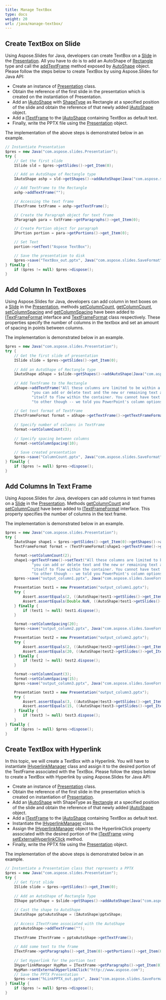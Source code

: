 ```yaml
---
title: Manage TextBox
type: docs
weight: 20
url: /java/manage-textbox/
---
```



## **Create TextBox on Slide**
Using Aspose.Slides for Java, developers can create TextBox on a [Slide](https://apireference.aspose.com/slides/java/com.aspose.slides/Slide) in the [Presentation](https://apireference.aspose.com/slides/java/com.aspose.slides/Presentation). All you have to do is to add an AutoShape of [Rectangle](https://apireference.aspose.com/slides/java/com.aspose.slides/ShapeType#Rectangle) type and call the [addTextFrame](https://apireference.aspose.com/slides/java/com.aspose.slides/AutoShape#addTextFrame-java.lang.String-) method exposed by [AutoShape](https://apireference.aspose.com/slides/java/com.aspose.slides/AutoShape) object. Please follow the steps below to create TextBox by using Aspose.Slides for Java API:

- Create an instance of [Presentation](https://apireference.aspose.com/slides/java/com.aspose.slides/Presentation) class.
- Obtain the reference of the first slide in the presentation which is created on the instantiation of Presentation.
- Add an [IAutoShape](https://apireference.aspose.com/slides/java/com.aspose.slides/IAutoShape) with [ShapeType](https://apireference.aspose.com/slides/java/com.aspose.slides/ShapeType) as Rectangle at a specified position of the slide and obtain the reference of that newly added [IAutoShape](https://apireference.aspose.com/slides/java/com.aspose.slides/IAutoShape) object.
- Add a [ITextFrame](https://apireference.aspose.com/slides/java/com.aspose.slides/ITextFrame) to the [IAutoShape](https://apireference.aspose.com/slides/java/com.aspose.slides/IAutoShape) containing TextBox as default text.
- Finally, write the PPTX file using the [Presentation](https://apireference.aspose.com/slides/java/com.aspose.slides/Presentation) object.

The implementation of the above steps is demonstrated below in an example.

```java
// Instantiate Presentation
$pres = new Java("com.aspose.slides.Presentation");
try {
    // Get the first slide
    ISlide sld = $pres->getSlides()->get_Item(0);

    // Add an AutoShape of Rectangle type
    IAutoShape ashp = sld->getShapes()->addAutoShape(Java("com.aspose.slides.ShapeType")->Rectangle, 150, 75, 150, 50);

    // Add TextFrame to the Rectangle
    ashp->addTextFrame("");

    // Accessing the text frame
    ITextFrame txtFrame = ashp->getTextFrame();

    // Create the Paragraph object for text frame
    IParagraph para = txtFrame->getParagraphs()->get_Item(0);

    // Create Portion object for paragraph
    IPortion portion = para->getPortions()->get_Item(0);

    // Set Text
    portion->setText("Aspose TextBox");

    // Save the presentation to disk
    $pres->save("TextBox_out.pptx", Java("com.aspose.slides.SaveFormat")->Pptx);
} finally {
    if ($pres != null) $pres->dispose();
}
```

## **Add Column In TextBoxes**
Using Aspose.Slides for Java, developers can add column in text boxes on a [Slide](https://apireference.aspose.com/slides/java/com.aspose.slides/Slide) in the [Presentation](https://apireference.aspose.com/slides/java/com.aspose.slides/Presentation), methods [setColumnCount](https://apireference.aspose.com/slides/java/com.aspose.slides/ITextFrameFormat#setColumnCount-int-), [getColumnCount](https://apireference.aspose.com/slides/java/com.aspose.slides/ITextFrameFormat#getColumnCount--), [setColumnSpacing](https://apireference.aspose.com/slides/java/com.aspose.slides/ITextFrameFormat#setColumnSpacing-double-) and [getColumnSpacing](https://apireference.aspose.com/slides/java/com.aspose.slides/ITextFrameFormat#getColumnSpacing--) have been added to [ITextFrameFormat](https://apireference.aspose.com/slides/java/com.aspose.slides/ITextFrameFormat) interface and [TextFrameFormat](https://apireference.aspose.com/slides/java/com.aspose.slides/TextFrameFormat) class respectively. These properties specify the number of columns in the textbox and set an amount of spacing in points between columns.

The implementation is demonstrated below in an example.

```java
$pres = new Java("com.aspose.slides.Presentation");
try {
    // Get the first slide of presentation
    ISlide slide = $pres->getSlides()->get_Item(0);
    
    // Add an AutoShape of Rectangle type
    IAutoShape aShape = $slide->getShapes()->addAutoShape(Java("com.aspose.slides.ShapeType")->Rectangle, 100, 100, 300, 300);
    
    // Add TextFrame to the Rectangle
    aShape->addTextFrame("All these columns are limited to be within a single text container -- " +
            "you can add or delete text and the new or remaining text automatically adjusts " +
            "itself to flow within the container. You cannot have text flow from one container " +
            "to other though -- we told you PowerPoint's column options for text are limited!");
    
    // Get text format of TextFrame
    ITextFrameFormat format = aShape->getTextFrame()->getTextFrameFormat();
    
    // Specify number of columns in TextFrame
    format->setColumnCount(3);
    
    // Specify spacing between columns
    format->setColumnSpacing(10);
    
    // Save created presentation
    $pres->save("ColumnCount.pptx", Java("com.aspose.slides.SaveFormat")->Pptx);
} finally {
    if ($pres != null) $pres->dispose();
}
```

## **Add Columns In Text Frame**
Using Aspose.Slides for Java, developers can add columns in text frames on a [Slide](https://apireference.aspose.com/slides/java/com.aspose.slides/Slide) in the [Presentation](https://apireference.aspose.com/slides/java/com.aspose.slides/Presentation). Methods [getColumnCount](https://apireference.aspose.com/slides/java/com.aspose.slides/ITextFrameFormat#getColumnCount--) and [setColumnCount](https://apireference.aspose.com/slides/java/com.aspose.slides/ITextFrameFormat#setColumnCount-int-) have been added to [ITextFrameFormat](https://apireference.aspose.com/slides/java/com.aspose.slides/ITextFrameFormat) interface. This property specifies the number of columns in the text frame.

The implementation is demonstrated below in an example.

```java
$pres = new Java("com.aspose.slides.Presentation");
try {
    IAutoShape shape1 = $pres->getSlides()->get_Item(0)->getShapes()->addAutoShape(Java("com.aspose.slides.ShapeType")->Rectangle, 100, 100, 300, 300);
    TextFrameFormat format = (TextFrameFormat)shape1->getTextFrame()->getTextFrameFormat();

    format->setColumnCount(2);
    shape1->getTextFrame()->setText("All these columns are limited to be within a single text container -- " +
            "you can add or delete text and the new or remaining text automatically adjusts " +
            "itself to flow within the container. You cannot have text flow from one container " +
            "to other though -- we told you PowerPoint's column options for text are limited!");
    $pres->save("output_column1.pptx", Java("com.aspose.slides.SaveFormat")->Pptx);

    Presentation test1 = new Presentation("output_column1.pptx");
    try {
        Assert.assertEquals(2, ((AutoShape)test1->getSlides()->get_Item(0)->getShapes()->get_Item(0))->getTextFrame()->getTextFrameFormat()->getColumnCount());
        Assert.assertEquals(Double.NaN, ((AutoShape)test1->getSlides()->get_Item(0)->getShapes()->get_Item(0))->getTextFrame()->getTextFrameFormat()->getColumnSpacing());
    } finally {
        if (test1 != null) test1.dispose();
    }

    format->setColumnSpacing(20);
    $pres->save("output_column2.pptx", Java("com.aspose.slides.SaveFormat")->Pptx);

    Presentation test2 = new Presentation("output_column2.pptx");
    try {
        Assert.assertEquals(2, ((AutoShape)test2->getSlides()->get_Item(0)->getShapes()->get_Item(0))->getTextFrame()->getTextFrameFormat()->getColumnCount());
        Assert.assertEquals(20, ((AutoShape)test2->getSlides()->get_Item(0)->getShapes()->get_Item(0))->getTextFrame()->getTextFrameFormat()->getColumnSpacing());
    } finally {
        if (test2 != null) test2.dispose();
    }

    format->setColumnCount(3);
    format->setColumnSpacing(15);
    $pres->save("output_column3.pptx", Java("com.aspose.slides.SaveFormat")->Pptx);

    Presentation test3 = new Presentation("output_column3.pptx");
    try {
        Assert.assertEquals(3, ((AutoShape)test3->getSlides()->get_Item(0)->getShapes()->get_Item(0))->getTextFrame()->getTextFrameFormat()->getColumnCount());
        Assert.assertEquals(15, ((AutoShape)test3->getSlides()->get_Item(0)->getShapes()->get_Item(0))->getTextFrame()->getTextFrameFormat()->getColumnSpacing());
    } finally {
        if (test3 != null) test3.dispose();
    }
} finally {
    if ($pres != null) $pres->dispose();
}
```

## **Create TextBox with Hyperlink**
In this topic, we will create a TextBox with a Hyperlink. You will have to instantiate [IHyperlinkManager](https://apireference.aspose.com/slides/java/com.aspose.slides/IHyperlinkManager) class and assign it to the desired portion of the TextFrame associated with the TextBox. Please follow the steps below to create a TextBox with Hyperlink by using Aspose.Slides for Java API:

- Create an instance of [Presentation](https://apireference.aspose.com/slides/java/com.aspose.slides/Presentation) class.
- Obtain the reference of the first slide in the presentation which is created on instantiation of [Presentation](https://apireference.aspose.com/slides/java/com.aspose.slides/Presentation).
- Add an [IAutoShape](https://apireference.aspose.com/slides/java/com.aspose.slides/IAutoShape) with ShapeType as [Rectangle](https://apireference.aspose.com/slides/java/com.aspose.slides/ShapeType#Rectangle) at a specified position of the slide and obtain the reference of that newly added [IAutoShape](https://apireference.aspose.com/slides/java/com.aspose.slides/IAutoShape) object.
- Add a [ITextFrame](https://apireference.aspose.com/slides/java/com.aspose.slides/ITextFrame) to the [IAutoShape](https://apireference.aspose.com/slides/java/com.aspose.slides/ITextFrame) containing TextBox as default text.
- Instantiate the [IHyperlinkManager](https://apireference.aspose.com/slides/java/com.aspose.slides/IHyperlinkManager) class.
- Assign the [IHyperlinkManager](https://apireference.aspose.com/slides/java/com.aspose.slides/IHyperlinkManager) object to the HyperlinkClick property associated with the desired portion of the [ITextFrame](https://apireference.aspose.com/slides/java/com.aspose.slides/ITextFrame) using [setExternalHyperlinkClick](https://apireference.aspose.com/slides/java/com.aspose.slides/IHyperlinkManager#setExternalHyperlinkClick-java.lang.String-) method.
- Finally, write the PPTX file using the [Presentation](https://apireference.aspose.com/slides/java/com.aspose.slides/Presentation) object.

The implementation of the above steps is demonstrated below in an example.

```java
// Instantiate a Presentation class that represents a PPTX
$pres = new Java("com.aspose.slides.Presentation");
try {
    // Get first slide
    ISlide slide = $pres->getSlides()->get_Item(0);
    
    // Add an AutoShape of Rectangle Type
    IShape pptxShape = $slide->getShapes()->addAutoShape(Java("com.aspose.slides.ShapeType")->Rectangle, 150, 150, 150, 50);
    
    // Cast the shape to AutoShape
    IAutoShape pptxAutoShape = (IAutoShape)pptxShape;
    
    // Access ITextFrame associated with the AutoShape
    pptxAutoShape->addTextFrame("");
    
    ITextFrame ITextFrame = pptxAutoShape->getTextFrame();
    
    // Add some text to the frame
    ITextFrame->getParagraphs()->get_Item(0)->getPortions()->get_Item(0)->setText("Aspose.Slides");
    
    // Set Hyperlink for the portion text
    IHyperlinkManager HypMan = ITextFrame->getParagraphs()->get_Item(0)->getPortions()->get_Item(0)->getPortionFormat()->getHyperlinkManager();
    HypMan->setExternalHyperlinkClick("http://www.aspose.com");
    // Save the PPTX Presentation
    $pres->save("hLinkPPTX_out.pptx", Java("com.aspose.slides.SaveFormat")->Pptx);
} finally {
    if ($pres != null) $pres->dispose();
}
```
